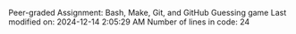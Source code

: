 Peer-graded Assignment: Bash, Make, Git, and GitHub
Guessing game
Last modified on: 2024-12-14 2:05:29 AM
Number of lines in code: 24
